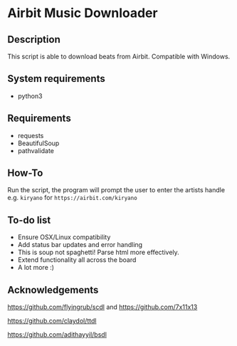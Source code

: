# Airbit Music Downloader
## Description
This script is able to download beats from Airbit.
Compatible with Windows.

## System requirements
* python3

## Requirements
* requests
* BeautifulSoup
* pathvalidate

## How-To
Run the script, the program will prompt the user to enter the artists handle e.g. `kiryano` for `https://airbit.com/kiryano`

## To-do list
* Ensure OSX/Linux compatibility
* Add status bar updates and error handling
* This is soup not spaghetti! Parse html more effectively.
* Extend functionality all across the board
* A lot more :)

## Acknowledgements

https://github.com/flyingrub/scdl and https://github.com/7x11x13

https://github.com/claydol/ttdl

https://github.com/adithayyil/bsdl
